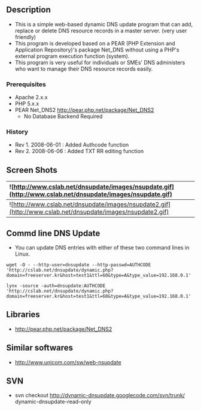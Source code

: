 ## Description ##
  * This is a simple web-based dynamic DNS update program that can add, replace or delete DNS resource records in a master server. (very user friendly)
  * This program is developed based on a PEAR (PHP Extension and Application Repository)'s package Net\_DNS without using a PHP's external program execution function (system).
  * This program is very useful for individuals or SMEs' DNS administers who want to manage their DNS resource records easily.

### Prerequisites ###
  * Apache 2.x.x
  * PHP 5.x.x
  * PEAR Net\_DNS2 http://pear.php.net/package/Net_DNS2
    * No Database Backend Required

### History ###
  * Rev 1. 2008-06-01 : Added Authcode function
  * Rev 2. 2008-06-06 : Added TXT RR editing function

## Screen Shots ##
| ![http://www.cslab.net/dnsupdate/images/nsupdate.gif](http://www.cslab.net/dnsupdate/images/nsupdate.gif) |
|:----------------------------------------------------------------------------------------------------------|
| ![http://www.cslab.net/dnsupdate/images/nsupdate2.gif](http://www.cslab.net/dnsupdate/images/nsupdate2.gif) |

## Commd line DNS Update ##
  * You can update DNS entries with either of these two command lines in Linux.
```
wget -O - --http-user=dnsupdate --http-passwd=AUTHCODE 'http://cslab.net/dnsupdate/dynamic.php?domain=freeserver.kr&host=test1&ttl=60&type=A&type_value=192.168.0.1'
```
```
lynx -source -auth=dnsupdate:AUTHCODE 'http://cslab.net/dnsupdate/dynamic.php?domain=freeserver.kr&host=test1&ttl=60&type=A&type_value=192.168.0.1'
```

## Libraries ##
  * http://pear.php.net/package/Net_DNS2

## Similar softwares ##
  * http://www.unicom.com/sw/web-nsupdate

## SVN ##
  * svn checkout http://dynamic-dnsupdate.googlecode.com/svn/trunk/ dynamic-dnsupdate-read-only
